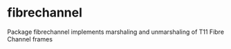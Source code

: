 # fibrechannel
Package fibrechannel implements marshaling and unmarshaling of T11 Fibre Channel frames
